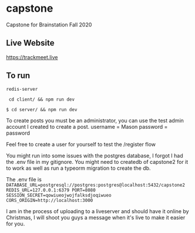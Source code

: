 # capstone
Capstone for Brainstation Fall 2020

## Live Website

https://trackmeet.live



To run
------

`redis-server`

` cd client/ && npm run dev`

`$ cd server/ && npm run dev`

To create posts you must be an administrator, you can use the test admin account I created to create a post. 
username = Mason
password = password

Feel free to create a user for yourself to test the /register flow

You might run into some issues with the postgres database, I forgot I had the  .env file in my gitignore.
You might need to createdb of capstone2 for it to work as well as run a typeorm migration to create the db.

The .env file is 
`
DATABASE_URL=postgresql://postgres:postgres@localhost:5432/capstone2
REDIS_URL=127.0.0.1:6379
PORT=8080
SESSION_SECRET=qowiueojwojfalksdjoqiwueo
CORS_ORIGIN=http://localhost:3000
`

I am in the process of uploading to a liveserver and should have it online by Christmas, I will shoot you guys a message when it's live to make it easier for you. 
